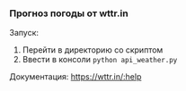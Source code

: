 ### Прогноз погоды от wttr.in

Запуск:
1. Перейти в директорию со скриптом
2. Ввести в консоли `python api_weather.py`

Документация:
https://wttr.in/:help